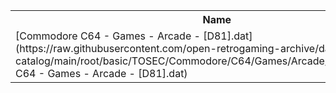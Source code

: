 <table>
<tr><th>Name</th><th>Size</th></tr>
<tr><td>
[Commodore C64 - Games - Arcade - [D81].dat](https://raw.githubusercontent.com/open-retrogaming-archive/dat-catalog/main/root/basic/TOSEC/Commodore/C64/Games/Arcade/[D81]/Commodore C64 - Games - Arcade - [D81].dat)
</td><td>9032</td></tr>
</table>
